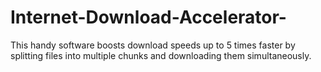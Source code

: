 # Internet-Download-Accelerator-
This handy software boosts download speeds up to 5 times faster by splitting files into multiple chunks and downloading them simultaneously.
